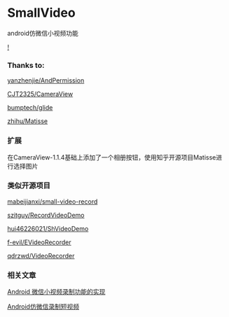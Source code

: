 # SmallVideo
android仿微信小视频功能

[!](./images/video.gif)

### Thanks to:

[yanzhenjie/AndPermission](https://github.com/yanzhenjie/AndPermission)

[CJT2325/CameraView](https://github.com/CJT2325/CameraView)

[bumptech/glide](https://github.com/bumptech/glide)

[zhihu/Matisse](https://github.com/zhihu/Matisse)

### 扩展

在CameraView-1.1.4基础上添加了一个相册按钮，使用知乎开源项目Matisse进行选择图片

### 类似开源项目

[mabeijianxi/small-video-record](https://github.com/mabeijianxi/small-video-record)

[szitguy/RecordVideoDemo](https://github.com/szitguy/RecordVideoDemo)

[hui46226021/ShVideoDemo](https://github.com/hui46226021/ShVideoDemo)

[f-evil/EVideoRecorder](https://github.com/f-evil/EVideoRecorder)

[qdrzwd/VideoRecorder](https://github.com/qdrzwd/VideoRecorder)

### 相关文章

[Android 微信小视频录制功能的实现](https://www.jianshu.com/p/6f84739ab85f)

[Android仿微信录制短视频](https://www.jianshu.com/p/0a8835c58188)
